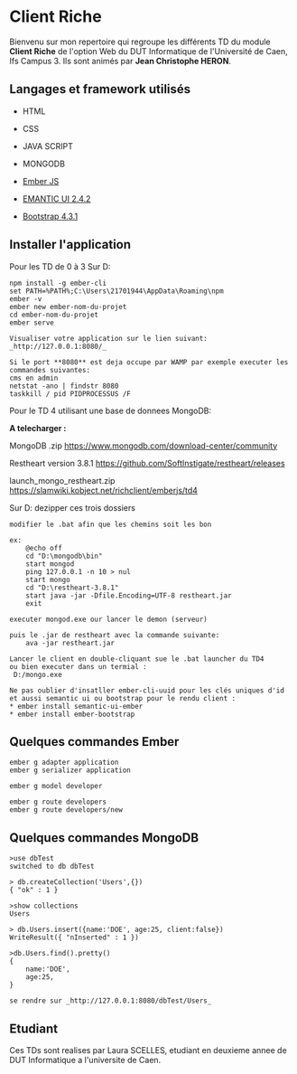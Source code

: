 Client Riche
============

Bienvenu sur mon repertoire qui regroupe les différents TD du module **Client Riche**
de l'option Web du DUT Informatique de l'Université de Caen, Ifs Campus 3.
Ils sont animés par **Jean Christophe HERON**.


Langages et framework utilisés
------------------------------
* HTML
* CSS
* JAVA SCRIPT
* MONGODB

* [Ember JS](https://emberjs.com/)
* [EMANTIC UI 2.4.2](https://semantic-ui.com/)
* [Bootstrap 4.3.1](https://getbootstrap.com/)

Installer l'application
-----------------------

Pour les TD de 0 à 3
 Sur D:
 
	npm install -g ember-cli	
	set PATH=%PATH%;C:\Users\21701944\AppData\Roaming\npm	
	ember -v
	ember new ember-nom-du-projet
	cd ember-nom-du-projet
	ember serve
	
	Visualiser votre application sur le lien suivant: _http://127.0.0.1:8080/_
	
	Si le port **8080** est deja occupe par WAMP par exemple executer les commandes suivantes:
	cms en admin
	netstat -ano | findstr 8080
	taskkill / pid PIDPROCESSUS /F
	
Pour le TD 4 utilisant une base de donnees MongoDB:

**A telecharger :**

MongoDB  .zip
https://www.mongodb.com/download-center/community 

Restheart version 3.8.1
https://github.com/SoftInstigate/restheart/releases

launch_mongo_restheart.zip
https://slamwiki.kobject.net/richclient/emberjs/td4

Sur D:
	dezipper ces trois dossiers
	
	modifier le .bat afin que les chemins soit les bon
	
	ex:
		@echo off		
		cd "D:\mongodb\bin"			
		start mongod				
		ping 127.0.0.1 -n 10 > nul				
		start mongo								
		cd "D:\restheart-3.8.1"				
		start java -jar -Dfile.Encoding=UTF-8 restheart.jar				
		exit
				
	executer mongod.exe our lancer le demon (serveur)
	
	puis le .jar de restheart avec la commande suivante:
		ava -jar restheart.jar
		
	Lancer le client en double-cliquant sue le .bat launcher du TD4
	ou bien executer dans un termial :
	 D:/mongo.exe

	Ne pas oublier d'insatller ember-cli-uuid pour les clés uniques d'id
	et aussi semantic ui ou bootstrap pour le rendu client :
	* ember install semantic-ui-ember
	* ember install ember-bootstrap
	
Quelques commandes Ember
------------------------

	ember g adapter application
	ember g serializer application
	
	ember g model developer
	
	ember g route developers
	ember g route developers/new

Quelques commandes MongoDB
--------------------------

	>use dbTest
	switched to db dbTest

	> db.createCollection('Users',{})
	{ "ok" : 1 }
	
	>show collections
	Users

	> db.Users.insert({name:'DOE', age:25, client:false})
	WriteResult({ "nInserted" : 1 })
	
	>db.Users.find().pretty()
	{
		name:'DOE',
		age:25,
	}

	se rendre sur _http://127.0.0.1:8080/dbTest/Users_

Etudiant
--------

Ces TDs sont realises par Laura SCELLES, etudiant en deuxieme annee de DUT Informatique
a l'universite de Caen.














